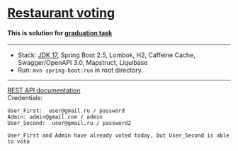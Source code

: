 
[Restaurant voting](https://github.com/Timofei725/restaurant-voting.git)
===============================

#### This is solution for [graduation task](https://github.com/JavaWebinar/topjava/blob/doc/doc/graduation.md)


-------------------------------------------------------------
- Stack: [JDK 17](http://jdk.java.net/17/), Spring Boot 2.5, Lombok, H2, Caffeine Cache, Swagger/OpenAPI 3.0, Mapstruct, Liquibase
- Run: `mvn spring-boot:run` in root directory.
-----------------------------------------------------
[REST API documentation](http://localhost:8080/swagger-ui/index.html?configUrl=/v3/api-docs/swagger-config)  
Credentials:
```
User_First:  user@gmail.ru / password
Admin: admin@gmail.com / admin
User_Second:  user@gmail.ru / password2

User_First and Admin have already voted today, but User_Second is able to vote 
```

